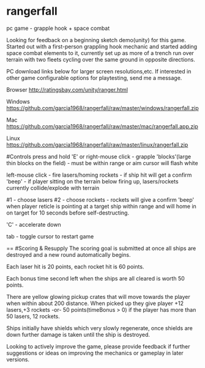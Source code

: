 rangerfall
==========

pc game - grapple hook + space combat

Looking for feedback on a beginning sketch demo(unity) for this game.  Started out with a first-person grappling hook mechanic and started adding space combat elements to it, currently set up as more of a trench run over terrain with two fleets cycling over the same ground in opposite directions.

PC download links below for larger screen resolutions,etc.  If interested in other game configurable options for playtesting, send me a message.

Browser
http://ratingsbay.com/unity/ranger.html

Windows
https://github.com/garcia1968/rangerfall/raw/master/windows/rangerfall.zip

Mac
https://github.com/garcia1968/rangerfall/raw/master/mac/rangerfall.app.zip

Linux
https://github.com/garcia1968/rangerfall/raw/master/linux/rangerfall.zip


#Controls
press and hold 'E' or right-mouse click - grapple 'blocks'(large thin blocks on the field) - must be within range or aim cursor will flash white

left-mouse click - fire lasers/homing rockets - if ship hit will get a confirm 'beep' - if player sitting on the terrain below firing up, lasers/rockets currently collide/explode with terrain

#1 - choose lasers
#2 - choose rockets - rockets will give a confirm 'beep' when player reticle is pointing at a target ship within range and will home in on target for 10 seconds before self-destructing.

'C' - accelerate down

tab - toggle cursor to restart game

==
#Scoring & Resupply
The scoring goal is submitted at once all ships are destroyed and a new round automatically begins.

Each laser hit is 20 points, each rocket hit is 60 points.

Each bonus time second left when the ships are all cleared is worth 50 points.

There are yellow glowing pickup crates that will move towards the player when within about 200 distance.  When picked up they give player +12 lasers,+3 rockets -or- 50 points(timeBonus > 0) if the player has more than 50 lasers, 12 rockets.

Ships initially have shields which very slowly regenerate, once shields are down further damage is taken until the ship is destroyed.

Looking to actively improve the game, please provide feedback if further suggestions or ideas on improving the mechanics or gameplay in later versions.
